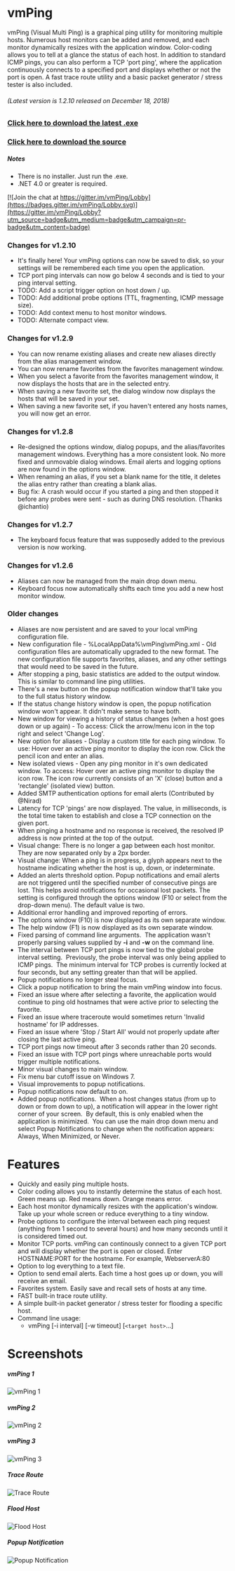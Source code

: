 vmPing
============

vmPing (Visual Multi Ping) is a graphical ping utility for monitoring multiple hosts.  Numerous host monitors can be added and removed, and each monitor dynamically resizes with the application window.  Color-coding allows you to tell at a glance the status of each host.  In addition to standard ICMP pings, you can also perform a TCP 'port ping', where the application continuously connects to a specified port and displays whether or not the port is open.  A fast trace route utility and a basic packet generator / stress tester is also included.

###### (Latest version is 1.2.10 released on December 18, 2018)
### [Click here to download the latest .exe](https://github.com/R-Smith/vmPing/releases/download/v1.2.10/vmPing.exe)
### [Click here to download the source](https://github.com/R-Smith/vmPing/archive/master.zip)

##### Notes
* There is no installer.  Just run the .exe.
* .NET 4.0 or greater is required.

[![Join the chat at https://gitter.im/vmPing/Lobby](https://badges.gitter.im/vmPing/Lobby.svg)](https://gitter.im/vmPing/Lobby?utm_source=badge&utm_medium=badge&utm_campaign=pr-badge&utm_content=badge)


### Changes for v1.2.10
* It's finally here!  Your vmPing options can now be saved to disk, so your settings will be remembered each time you open the application.
* TCP port ping intervals can now go below 4 seconds and is tied to your ping interval setting.
* TODO: Add a script trigger option on host down / up.
* TODO: Add additional probe options (TTL, fragmenting, ICMP message size).
* TODO: Add context menu to host monitor windows.
* TODO: Alternate compact view.


### Changes for v1.2.9
* You can now rename existing aliases and create new aliases directly from the alias management window.
* You can now rename favorites from the favorites management window.
* When you select a favorite from the favorites management window, it now displays the hosts that are in the selected entry.
* When saving a new favorite set, the dialog window now displays the hosts that will be saved in your set.
* When saving a new favorite set, if you haven't entered any hosts names, you will now get an error.


### Changes for v1.2.8
* Re-designed the options window, dialog popups, and the alias/favorites management windows.  Everything has a more consistent look.  No more fixed and unmovable dialog windows.  Email alerts and logging options are now found in the options window.
* When renaming an alias, if you set a blank name for the title, it deletes the alias entry rather than creating a blank alias.
* Bug fix: A crash would occur if you started a ping and then stopped it before any probes were sent - such as during DNS resolution. (Thanks @ichantio)


### Changes for v1.2.7
* The keyboard focus feature that was supposedly added to the previous version is now working.


### Changes for v1.2.6
* Aliases can now be managed from the main drop down menu.
* Keyboard focus now automatically shifts each time you add a new host monitor window.


### Older changes
* Aliases are now persistent and are saved to your local vmPing configuration file.
* New configuration file - %LocalAppData%\vmPing\vmPing.xml - Old configuration files are automatically upgraded to the new format.  The new configuration file supports favorites, aliases, and any other settings that would need to be saved in the future.
* After stopping a ping, basic statistics are added to the output window.  This is similar to command line ping utilities.
* There's a new button on the popup notification window that'll take you to the full status history window.
* If the status change history window is open, the popup notification window won't appear.  It didn't make sense to have both.
* New window for viewing a history of status changes (when a host goes down or up again) - To access: Click the arrow/menu icon in the top right and select 'Change Log'.
* New option for aliases - Display a custom title for each ping window.  To use: Hover over an active ping monitor to display the icon row.  Click the pencil icon and enter an alias.
* New isolated views - Open any ping monitor in it's own dedicated window.  To access: Hover over an active ping monitor to display the icon row.  The icon row currently consists of an 'X' (close) button and a 'rectangle' (isolated view) button.
* Added SMTP authentication options for email alerts (Contributed by @Nirad)
* Latency for TCP 'pings' are now displayed.  The value, in milliseconds, is the total time taken to establish and close a TCP connection on the given port.
* When pinging a hostname and no response is received, the resolved IP address is now printed at the top of the output.
* Visual change: There is no longer a gap between each host monitor.  They are now separated only by a 2px border.
* Visual change: When a ping is in progress, a glyph appears next to the hostname indicating whether the host is up, down, or indeterminate.
* Added an alerts threshold option.  Popup notifications and email alerts are not triggered until the specified number of consecutive pings are lost.  This helps avoid notifications for occasional lost packets.  The setting is configured through the options window (F10 or select from the drop-down menu).  The default value is two.
* Additional error handling and improved reporting of errors.
* The options window (F10) is now displayed as its own separate window.
* The help window (F1) is now displayed as its own separate window.
* Fixed parsing of command line arguments.  The application wasn't properly parsing values supplied by **-i** and **-w** on the command line.
* The interval between TCP port pings is now tied to the global probe interval setting.  Previously, the probe interval was only being applied to ICMP pings.  The minimum interval for TCP probes is currently locked at four seconds, but any setting greater than that will be applied.
* Popup notifications no longer steal focus.
* Click a popup notification to bring the main vmPing window into focus.
* Fixed an issue where after selecting a favorite, the application would continue to ping old hostnames that were active prior to selecting the favorite.
* Fixed an issue where traceroute would sometimes return 'Invalid hostname' for IP addresses.
* Fixed an issue where 'Stop / Start All' would not properly update after closing the last active ping.
* TCP port pings now timeout after 3 seconds rather than 20 seconds.
* Fixed an issue with TCP port pings where unreachable ports would trigger multiple notifications.
* Minor visual changes to main window.
* Fix menu bar cutoff issue on Windows 7.
* Visual improvements to popup notifications.
* Popup notifications now default to on.
* Added popup notifications.  When a host changes status (from up to down or from down to up), a notification will appear in the lower right corner of your screen.  By default, this is only enabled when the application is minimized.  You can use the main drop down menu and select Popup Notifications to change when the notification appears:  Always, When Minimized, or Never.


Features
========
* Quickly and easily ping multiple hosts.
* Color coding allows you to instantly determine the status of each host.  Green means up.  Red means down.  Orange means error.
* Each host monitor dynamically resizes with the application's window.  Take up your whole screen or reduce everything to a tiny window.
* Probe options to configure the interval between each ping request (anything from 1 second to several hours) and how many seconds until it is considered timed out.
* Monitor TCP ports.  vmPing can continously connect to a given TCP port and will display whether the port is open or closed.  Enter HOSTNAME:PORT for the hostname.  For example, WebserverA:80
* Option to log everything to a text file.
* Option to send email alerts.  Each time a host goes up or down, you will receive an email.
* Favorites system.  Easily save and recall sets of hosts at any time.
* FAST built-in trace route utility.
* A simple built-in packet generator / stress tester for flooding a specific host.
* Command line usage:
  * vmPing [-i interval] [-w timeout] [`<target host>`...]

Screenshots
===========
##### vmPing 1
![vmPing 1](https://github.com/R-Smith/supporting-docs/raw/master/vmPing/vmping01.png?raw=true "vmPing 1")

##### vmPing 2
![vmPing 2](https://github.com/R-Smith/supporting-docs/raw/master/vmPing/vmping02.png?raw=true "vmPing 2")

##### vmPing 3
![vmPing 3](https://github.com/R-Smith/supporting-docs/raw/master/vmPing/vmping03.png?raw=true "vmPing 3")

##### Trace Route
![Trace Route](https://github.com/R-Smith/supporting-docs/raw/master/vmPing/vmping04.png?raw=true "Trace Route")

##### Flood Host
![Flood Host](https://github.com/R-Smith/supporting-docs/raw/master/vmPing/vmping05.png?raw=true "Flood Host")

##### Popup Notification
![Popup Notification](https://github.com/R-Smith/supporting-docs/raw/master/vmPing/vmping06.png?raw=true "Popup Notification")
